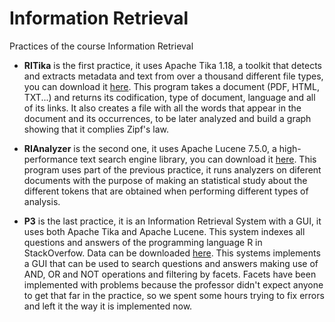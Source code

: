 # Information Retrieval

Practices of the course Information Retrieval

* **RITika** is the first practice, it uses Apache Tika 1.18, a toolkit that detects and extracts metadata and text from over a thousand different file types, you can download it [here](http://tika.apache.org). 
This program takes a document (PDF, HTML, TXT...) and returns its codification, type of document, language and all of its links. It also creates a file with all the words that appear in the document and its occurrences, to be later analyzed and build a graph showing that it complies Zipf's law.


* **RIAnalyzer** is the second one, it uses Apache Lucene 7.5.0, a high-performance text search engine library, you can download it [here](https://lucene.apache.org/core/).
This program uses part of the previous practice, it runs analyzers on diferent documents with the purpose of making an statistical study about the different tokens that are obtained when performing different types of analysis.

* **P3** is the last practice, it is an Information Retrieval System with a GUI, it uses both Apache Tika and Apache Lucene. 
This system indexes all questions and answers of the programming language R in StackOverfow. Data can be downloaded [here](https://www.kaggle.com/stackoverflow/rquestions). 
This systems implements a GUI that can be used to search questions and answers making use of AND, OR and NOT operations and filtering by facets. 
Facets have been implemented with problems because the professor didn't expect anyone to get that far in the practice, so we spent some hours trying to fix errors and left it the way it is implemented now.
